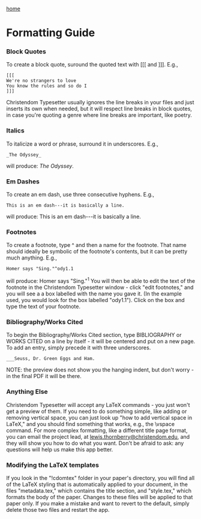 [home](/README.md)
# Formatting Guide
### Block Quotes
To create a block quote, suround the quoted text with \[\[\[ and \]\]\]. E.g.,
```
[[[ 
We're no strangers to love  
You know the rules and so do I
]]]
```
Christendom Typesetter usually ignores the line breaks in your files and just inserts
its own when needed, but it will respect line breaks in block quotes,
in case you're quoting a genre where line breaks are important, like poetry.
### Italics
To italicize a word or phrase, surround it in underscores. E.g., 
```
_The Odyssey_
```
will produce: _The Odyssey_.
### Em Dashes
To create an em dash, use three
consecutive hyphens. E.g.,
```
This is an em dash---it is basically a line.
```
will produce: This is an em dash---it is
basically a line.
### Footnotes
To create a footnote, type ^ and then a name for the footnote.
That name should ideally be symbolic of the footnote's contents, 
but it can be pretty much anything. E.g., 
```
Homer says "Sing."^ody1.1
```
will produce: Homer says "Sing."<sup>1</sup>
You will then be able to edit the text of the footnote in the
Christendom Typesetter window -
click "edit footnotes," and you will see
a a box labelled with the name you gave it.
(In the example used, you would look for the box labelled "ody1.1").
Click on the box and type the text of
your footnote.
### Bibliography/Works Cited
To begin the Bibliography/Works Cited section,
type BIBLIOGRAPHY or WORKS CITED on a line by itself -
it will be centered and put on a new page. To add an entry,
simply precede it with three underscores. 
```
___Seuss, Dr. Green Eggs and Ham.
```
NOTE: the preview does not show you the hanging indent, but don't worry -
in the final PDF it will be there.
### Anything Else
Christendom Typesetter will accept any LaTeX commands - you just won't get a preview of them.
If you need to do something simple, like adding or removing vertical space,
you can just look up "how to add vertical space in LaTeX,"
and you should find something that works, e.g., the \vspace command.
For more complex formatting, like a different title page format,
you can email the project lead,
at lewis.thornberry@christendom.edu, and they will show you how to do what you want.
Don't be afraid to ask: any questions
will help us make this app better.
### Modifying the LaTeX templates
If you look in the "!cdomtex" folder in your paper's directory, 
you will find all of the LaTeX styling that is automatically applied 
to your document, in the files "metadata.tex," which contains the title
section, and "style.tex," which formats the body of the paper. Changes
to these files will be applied to that paper only. If you make a mistake
and want to revert to the default, simply delete those two files and restart the app.
